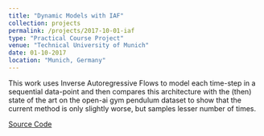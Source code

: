 ```yaml
---
title: "Dynamic Models with IAF"
collection: projects
permalink: /projects/2017-10-01-iaf
type: "Practical Course Project"
venue: "Technical University of Munich"
date: 01-10-2017
location: "Munich, Germany"
---
```


This work uses Inverse Autoregressive Flows to model each time-step in a sequential data-point and then compares this architecture with the (then) state of the art on the open-ai gym pendulum dataset to show that the current method is only slightly worse, but samples lesser number of times.

[](https://dugarsumit.github.io/images/iaf/iaf-poster.png)

[Source Code](https://github.com/dugarsumit/IAF_Dynamics)